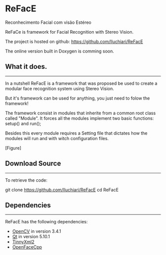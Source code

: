 # ReFacE
Reconhecimento Facial com visão Estéreo

ReFaCe is framework for Facial Recognition with Stereo Vision.

The project is hosted on github: 
https://github.com/lluchiari/ReFacE

The online version built in Doxygen is comming soon.

## What it does. ##
-------------

In a nutshell ReFacE is a framework that was proposed be used to create a 
modular face recognition system using Stereo Vision.

But  it's framework can be used for anything, you just need to folow the framework!

The framework consist in modules that inherite from a common root class called "Module". It forces all the modules
implement two basic functions: setup() and run();

Besides this every module requires a Setting file that dictates how the modules will run and with witch configuration files.

[Figure]

## Download Source ##
-------------
To retrieve the code:

 git clone https://github.com/lluchiari/ReFacE
    cd ReFacE


## Dependencies ##
-------------

ReFacE has the following dependencies:

* [OpenCV](https://opencv.org/) in version 3.4.1
* [Qt](https://www.qt.io) in version 5.10.1
* [TinnyXml2](https://github.com/leethomason/tinyxml2)
* [OpenFaceCpp](https://github.com/aybassiouny/OpenFaceCpp)